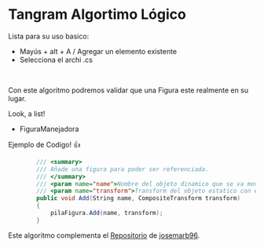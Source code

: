# Tangram Algortimo Lógico

Lista para su uso basico:

 * Mayús + alt + A / Agregar un elemento existente
 * Selecciona el archi .cs

<br/>

Con este algoritmo podremos validar que una Figura este realmente en su lugar.

Look, a list!

 * FiguraManejadora


Ejemplo de Codigo! :+1:

```cs
        /// <summary>
        /// Añade una figura para poder ser referenciada.
        /// </summary>
        /// <param name="name">Nombre del objeto dinamico que se va mover</param>
        /// <param name="transform">Transform del objeto estatico con el cual se va a comparar</param>
        public void Add(String name, CompositeTransform transform)
        {
            pilaFigura.Add(name, transform);
        }
```

Este algoritmo complementa el [Repositorio]() de [josemarb96](https://github.com/josemarb96).
